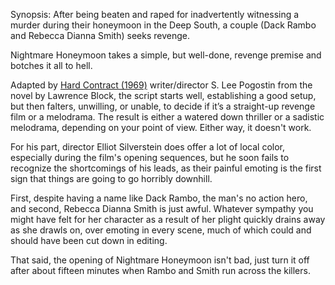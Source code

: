 Synopsis: After being beaten and raped for inadvertently witnessing a murder during their honeymoon in the Deep South, a couple (Dack Rambo and Rebecca Dianna Smith) seeks revenge.

Nightmare Honeymoon takes a simple, but well-done, revenge premise and botches it all to hell. 

Adapted by <a href="/browse/reviews/hard-contract-1969/">Hard Contract (1969)</a> writer/director S. Lee Pogostin from the novel by Lawrence Block, the script starts well, establishing a good setup, but then falters, unwilling, or unable, to decide if it’s a straight-up revenge film or a melodrama. The result is either a watered down thriller or a sadistic melodrama, depending on your point of view. Either way, it doesn't work.

For his part, director Elliot Silverstein does offer a lot of local color, especially during the film's opening sequences, but he soon fails to recognize the shortcomings of his leads, as their painful emoting is the first sign that things are going to go horribly downhill. 

First, despite having a name like Dack Rambo, the man's no action hero, and second, Rebecca Dianna Smith is just awful. Whatever sympathy you might have felt for her character as a result of her plight quickly drains away as she drawls on, over emoting in every scene, much of which could and should have been cut down in editing.

That said, the opening of Nightmare Honeymoon isn't bad, just turn it off after about fifteen minutes when Rambo and Smith run across the killers. 
